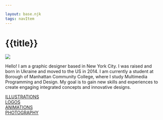 ```yaml
---

layout: base.njk
tags: navItem
---
```

# {{title}}
<main>
      <img src="/images/backgroundmain1.png">     
        <p class="centered">
          Hello! I am a graphic designer based in New York City. I was raised and born in Ukraine and moved to the US in 2014. I am currently a student at Borough of Manhattan Community College, where I study Multimedia Programming and Design. My goal is to gain new skills and experiences to create engaging integrated concepts and innovative designs.
        </p>
    <section class="page-projects">
      <div class="project one"><a href="/illustrations"><h7> ILLUSTRATIONS</h7></a>
      </div>
      <div class="project two"><a href="/logos"><h7>LOGOS</h7></a>
      </div>
      <div class="project three"><a href="/animations"><h7>ANIMATIONS</h7></a>
      </div>
      <div class="project four"><a href="/photography"><h7>PHOTOGRAPHY</h7></a>
        </div>
    </section>
</main>

    
</body>
